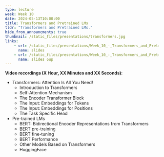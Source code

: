 ```yaml
---
type: lecture
week: Week 10
date: 2024-05-13T10:00:00
title: Transformers and Pretrained LMs
tldr: "Transformers and Pretrained LMs."
hide_from_announcments: true
thumbnail: /static_files/presentations/transformers.jpg
links: 
    - url: /static_files/presentations/Week_10_-_Transformers_and_Pretrained_LMs.pdf
      name: slides
    - url: /static_files/presentations/Week_10_-_Transformers_and_Pretrained_LMs_6up.pdf
      name: slides 6up
---
```

**Video recordings (X Hour, XX Minutes and XX Seconds):**
- Transformers: Attention Is All You Need!
    - Introduction to Transformers
    - Self-Attention Mechanism
    - The Encoder Transformer Block
    - The Input: Embeddings for Tokens
    - The Input: Embeddings for Positions
    - The Task Specific Head
- Pre-trained LMs
    - BERT: Bidirectional Encoder Representations from Transformers
    - BERT pre-training
    - BERT fine-tuning
    - BERT Performance
    - Other Models Based on Transformers
    - HuggingFace
